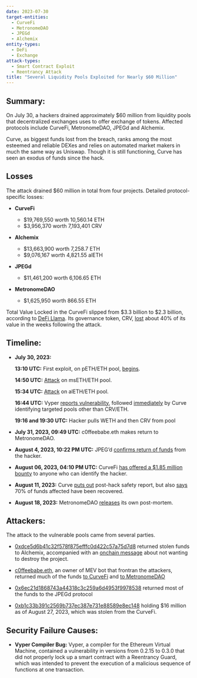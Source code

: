 ```yaml
---
date: 2023-07-30
target-entities:
  - CurveFi
  - MetronomeDAO
  - JPEGd
  - Alchemix
entity-types:
  - DeFi
  - Exchange
attack-types:
  - Smart Contract Exploit
  - Reentrancy Attack
title: "Several Liquidity Pools Exploited for Nearly $60 Million"
---
```


## Summary:

On July 30, a hackers drained approximately $60 million from liquidity pools that decentralized exchanges uses to offer exchange of tokens. Affected protocols include CurveFi, MetronomeDAO, JPEGd and Alchemix.

Curve, as biggest funds lost from the breach, ranks among the most esteemed and reliable DEXes and relies on automated market makers in much the same way as Uniswap. Though it is still functioning, Curve has seen an exodus of funds since the hack.

## Losses

The attack drained $60 million in total from four projects. Detailed protocol-specific losses:

- **CurveFi**

  - $19,769,550 worth 10,560.14 ETH
  - $3,956,370 worth 7,193,401 CRV

- **Alchemix**

  - $13,663,900 worth 7,258.7 ETH
  - $9,076,167 worth 4,821.55 alETH

- **JPEGd**

  - $11,461,200 worth 6,106.65 ETH

- **MetronomeDAO**
  - $1,625,950 worth 866.55 ETH

Total Value Locked in the CurveFi slipped from $3.3 billion to $2.3 billion, according to [DeFi Llama](https://defillama.com/protocol/curve-finance). Its governance token, CRV, [lost](https://coinmarketcap.com/currencies/curve-dao-token/) about 40% of its value in the weeks following the attack.

## Timeline:

- **July 30, 2023:**

  **13:10 UTC:** First exploit, on pETH/ETH pool, [begins](https://etherscan.io/tx/0xa84aa065ce61dbb1eb50ab6ae67fc31a9da50dd2c74eefd561661bfce2f1620c).

  **14:50 UTC:** [Attack](https://etherscan.io/tx/0xc93eb238ff42632525e990119d3edc7775299a70b56e54d83ec4f53736400964) on msETH/ETH pool.

  **15:34 UTC:** [Attack](https://etherscan.io/tx/0xb676d789bb8b66a08105c844a49c2bcffb400e5c1cfabd4bc30cca4bff3c9801) on alETH/ETH pool.

  **16:44 UTC:** Vyper [reports vulnerability](https://twitter.com/vyperlang/status/1685692973051498497), followed [immediately](https://twitter.com/CurveFinance/status/1685693202722848768) by Curve identifying targeted pools other than CRV/ETH.

  **19:16 and 19:30 UTC:** Hacker pulls WETH and then CRV from pool

- **July 31, 2023, 09:49 UTC:** c0ffeebabe.eth makes return to MetronomeDAO.

- **August 4, 2023, 10:22 PM UTC:** JPEG’d [confirms return of funds](https://twitter.com/JPEGd_69/status/1687589791439757312) from the hacker.

- **August 06, 2023, 04:10 PM UTC:** CurveFi [has offered a $1.85 million bounty](https://etherscan.io/tx/0xa28be0f8ebcf0e334bd19b1ef7bfac5e169ea40952ff5862d80254bba8e58e16) to anyone who can identify the hacker.

- **August 11, 2023:** Curve [puts out](https://twitter.com/CurveFinance/status/1689995987073261568) post-hack safety report, but also [says](https://twitter.com/CurveFinance/status/1689995852411027456) 70% of funds affected have been recovered.

- **August 18, 2023:** MetronomeDAO [releases](https://metronomedao.medium.com/vyper-curve-exploit-post-mortem-6a42d6d9fa07) its own post-mortem.

## Attackers:

The attack to the vulnerable pools came from several parties.

- [0xdce5d6b41c32f578f875efffc0d422c57a75d7d8](https://etherscan.io/address/0xdce5d6b41c32f578f875efffc0d422c57a75d7d8) returned stolen funds to Alchemix, accompanied with an [onchain message](https://etherscan.io/idm?tx=0x23c4799784c91023204bd68a94ec7a963486f2485dc43c13d8b804d5301b8041) about not wanting to destroy the project.

- [c0ffeebabe.eth](https://twitter.com/coffeebabe_eth), an owner of MEV bot that frontran the attackers, returned much of the funds [to CurveFi](https://etherscan.io/tx/0xb76754124fdde090f25129105ed2907e3c62e0db87ecb8ffcefcb1dede0954fd) and [to MetronomeDAO](https://etherscan.io/tx/0x650a73bfff233815ec6c4de22f105ddff8d5194d10b7375b3cdcd23ec6469f9a)

- [0x6ec21d1868743a44318c3c259a6d4953f9978538](https://etherscan.io/address/0x6ec21d1868743a44318c3c259a6d4953f9978538) returned most of the funds to the JPEGd protocol

- [0xb1c33b391c2569b737ec387e731e88589e8ec148](https://etherscan.io/address/0xb1c33b391c2569b737ec387e731e88589e8ec148) holding $16 million as of August 27, 2023, which was stolen from the CurveFi.

## Security Failure Causes:

- **Vyper Compiler Bug:** Vyper, a compiler for the Ethereum Virtual Machine, contained a vulnerability in versions from 0.2.15 to 0.3.0 that did not properly lock up a smart contract with a Reentrancy Guard, which was intended to prevent the execution of a malicious sequence of functions at one transaction.
